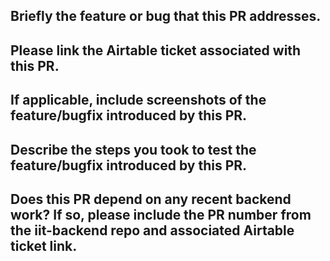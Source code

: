 ## Briefly the feature or bug that this PR addresses.

## Please link the Airtable ticket associated with this PR.

## If applicable, include screenshots of the feature/bugfix introduced by this PR.

## Describe the steps you took to test the feature/bugfix introduced by this PR.

## Does this PR depend on any recent backend work? If so, please include the PR number from the iit-backend repo and associated Airtable ticket link.
